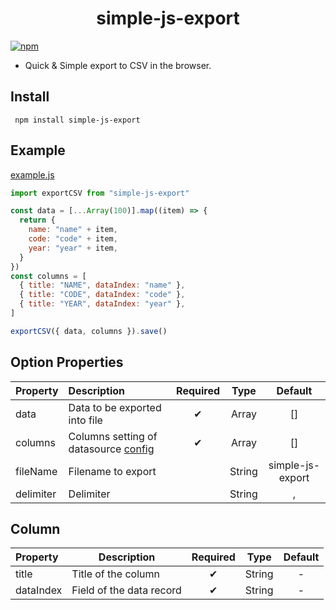 # <center>simple-js-export</center>

[![npm](https://img.shields.io/npm/v/simple-js-export)](https://www.npmjs.com/package/simple-js-export)

- Quick & Simple export to CSV in the browser.

## Install

```shell
 npm install simple-js-export
```

## Example

[example.js](https://github.com/sanjayheaven/simple-js-export/blob/main/src/example.js)

```js
import exportCSV from "simple-js-export"

const data = [...Array(100)].map((item) => {
  return {
    name: "name" + item,
    code: "code" + item,
    year: "year" + item,
  }
})
const columns = [
  { title: "NAME", dataIndex: "name" },
  { title: "CODE", dataIndex: "code" },
  { title: "YEAR", dataIndex: "year" },
]

exportCSV({ data, columns }).save()
```

## Option Properties

| Property  | Description                                     | Required |  Type  |     Default      |
| :-------- | :---------------------------------------------- | :------: | :----: | :--------------: |
| data      | Data to be exported into file                   |    ✔     | Array  |        []        |
| columns   | Columns setting of datasource [config](#Column) |    ✔     | Array  |        []        |
| fileName  | Filename to export                              |          | String | simple-js-export |
| delimiter | Delimiter                                       |          | String |        ,         |

## Column

| Property  | Description              | Required | Type   | Default |
| :-------- | ------------------------ | :------: | ------ | :-----: |
| title     | Title of the column      |    ✔     | String |    -    |
| dataIndex | Field of the data record |    ✔     | String |    -    |
